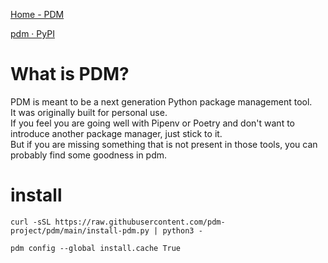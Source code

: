 [Home - PDM](https://pdm.fming.dev/latest/)

[pdm · PyPI](https://pypi.org/project/pdm/)


# What is PDM?


PDM is meant to be a next generation Python package management tool.  
It was originally built for personal use.  
If you feel you are going well with Pipenv or Poetry and don't want to introduce another package manager, just stick to it.  
But if you are missing something that is not present in those tools, you can probably find some goodness in pdm.



# install

```
curl -sSL https://raw.githubusercontent.com/pdm-project/pdm/main/install-pdm.py | python3 -
```

```
pdm config --global install.cache True
```
